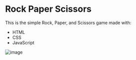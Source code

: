 <h1>Rock Paper Scissors</h1>
This is the simple Rock, Paper, and Scissors game made with:
<ul>
  <li>HTML</li>
  <li>CSS</li>
  <li>JavaScript</li>
</ul>

![image](https://github.com/jaikr24/RockPaperScissors/assets/87568222/b769dca9-76f6-4e67-ade4-5b05d20a8846)

